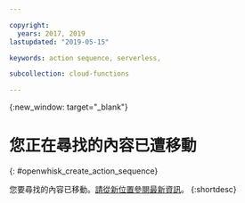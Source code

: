 ```yaml
---

copyright:
  years: 2017, 2019
lastupdated: "2019-05-15"

keywords: action sequence, serverless,

subcollection: cloud-functions

---
```


{:new_window: target="_blank"}
# 您正在尋找的內容已遭移動
{: #openwhisk_create_action_sequence}

您要尋找的內容已移動。[請從新位置參閱最新資訊](/docs/openwhisk?topic=cloud-functions-actions#actions_seq)。
{:shortdesc}

